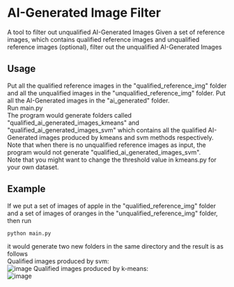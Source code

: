 # AI-Generated Image Filter
A tool to filter out unqualified AI-Generated Images
Given a set of reference images, which contains qualified reference images and unqualified reference images (optional), filter out the unqualified AI-Generated Images

## Usage
Put all the qualified reference images in the "qualified_reference_img" folder and all the unqualified images in the "unqualified_reference_img" folder. Put all the AI-Generated images in the "ai_generated" folder.\
Run main.py\
The program would generate folders called "qualified_ai_generated_images_kmeans" and "qualified_ai_generated_images_svm" which contains all the qualified AI-Generated images produced by kmeans and svm methods respectively.\
Note that when there is no unqualified reference images as input, the program would not generate "qualified_ai_generated_images_svm".\
Note that you might want to change the threshold value in kmeans.py for your own dataset.

## Example
If we put a set of images of apple in the "qualified_reference_img" folder and a set of images of oranges in the "unqualified_reference_img" folder, then run 
```
python main.py
```
it would generate two new folders in the same directory and the result is as follows\
Qualified images produced by svm:\
![image](https://github.com/helenzhangyc/AIGeneratedImageFilter/assets/45017130/c1ddd7c2-1cb5-4451-adc0-e7fd80c4d53b)
Qualified images produced by k-means:\
![image](https://github.com/helenzhangyc/AIGeneratedImageFilter/assets/45017130/c8bf3e7c-7843-4327-9474-d7332371b28e)

